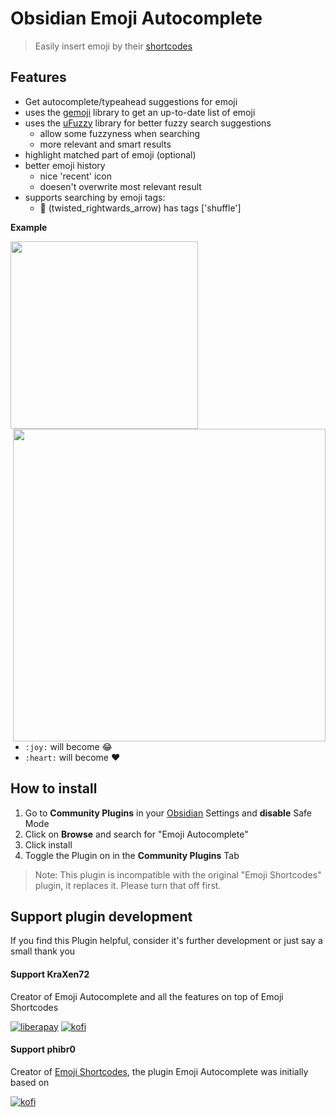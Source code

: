# Obsidian Emoji Autocomplete 
<!-- ![GitHub all releases](https://img.shields.io/github/downloads/phibr0/obsidian-emoji-shortcodes/total) -->
> Easily insert emoji by their [shortcodes](https://emojibase.dev/shortcodes/)
    
## Features
- Get autocomplete/typeahead suggestions for emoji
- uses the [gemoji](https://github.com/wooorm/gemoji) library to get an up-to-date list of emoji
- uses the [uFuzzy](https://github.com/leeoniya/uFuzzy) library for better fuzzy search suggestions
  - allow some fuzzyness when searching
  - more relevant and smart results
- highlight matched part of emoji (optional)
- better emoji history
  - nice 'recent' icon     
  - doesen't overwrite most relevant result
- supports searching by emoji tags:
    - 🔀 (twisted_rightwards_arrow) has tags [\'shuffle\']
  
**Example**  
  
<p align="left">
    <img height="300" src="https://github.com/KraXen72/obsidian-emoji-autocomplete/assets/21956756/7408384f-2f5e-4edb-8db3-fcfdc685e139"> <img width="500" align="right" src="https://user-images.githubusercontent.com/59741989/129605183-1295bfbb-760d-4b45-bf94-452f38f2b54c.gif">
</p>
  
- `:joy:` will become 😂
- `:heart:` will become :heart:
## How to install

1. Go to **Community Plugins** in your [Obsidian](https://www.obsidian.md) Settings and **disable** Safe Mode
2. Click on **Browse** and search for "Emoji Autocomplete"
3. Click install
4. Toggle the Plugin on in the **Community Plugins** Tab
  
> Note: This plugin is incompatible with the original "Emoji Shortcodes" plugin, it replaces it. Please turn that off first.

## Support plugin development
If you find this Plugin helpful, consider it's further development or just say a small thank you

#### Support KraXen72
Creator of Emoji Autocomplete and all the features on top of Emoji Shortcodes  
  
[![liberapay](https://liberapay.com/assets/widgets/donate.svg)](https://liberapay.com/KraXen72) [![kofi](https://ko-fi.com/img/githubbutton_sm.svg)](https://ko-fi.com/kraxen72)

#### Support phibr0
Creator of [Emoji Shortcodes](https://github.com/phibr0/obsidian-emoji-shortcodes), the plugin Emoji Autocomplete was initially based on  
  
[![kofi](https://ko-fi.com/img/githubbutton_sm.svg)](https://ko-fi.com/phibr0)
